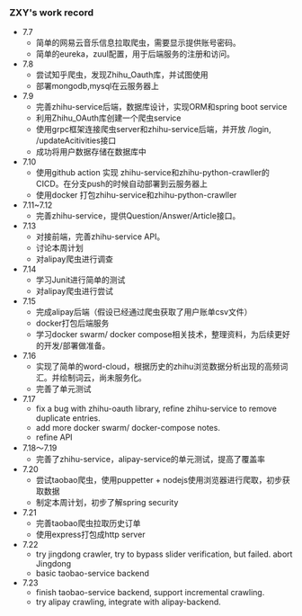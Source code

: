 ### ZXY's work record

- 7.7 
  - 简单的网易云音乐信息拉取爬虫，需要显示提供账号密码。
  - 简单的eureka，zuul配置，用于后端服务的注册和访问。
- 7.8 
  - 尝试知乎爬虫，发现Zhihu_Oauth库，并试图使用
  - 部署mongodb,mysql在云服务器上
- 7.9
  - 完善zhihu-service后端，数据库设计，实现ORM和spring boot service
  - 利用Zhihu_OAuth库创建一个爬虫service
  - 使用grpc框架连接爬虫server和zhihu-service后端，并开放 /login, /updateAcitivities接口
  - 成功将用户数据存储在数据库中
- 7.10 
  - 使用github action 实现 zhihu-service和zhihu-python-crawller的CICD。在分支push的时候自动部署到云服务器上
  - 使用docker 打包zhihu-service和zhihu-python-crawller
- 7.11~7.12
  - 完善zhihu-service，提供Question/Answer/Article接口。
- 7.13
  - 对接前端，完善zhihu-service API。
  - 讨论本周计划
  - 对alipay爬虫进行调查
- 7.14
  - 学习Junit进行简单的测试
  - 对alipay爬虫进行尝试
- 7.15
  - 完成alipay后端（假设已经通过爬虫获取了用户账单csv文件）
  - docker打包后端服务
  - 学习docker swarm/ docker compose相关技术，整理资料，为后续更好的开发/部署做准备。
- 7.16 
  - 实现了简单的word-cloud，根据历史的zhihu浏览数据分析出现的高频词汇。并绘制词云，尚未服务化。
  - 完善了单元测试
- 7.17 
  - fix a bug with zhihu-oauth library, refine zhihu-service to remove duplicate entries.
  - add more docker swarm/ docker-compose notes.
  - refine API
- 7.18～7.19
  - 完善了zhihu-service，alipay-service的单元测试，提高了覆盖率
- 7.20
  - 尝试taobao爬虫，使用puppetter + nodejs使用浏览器进行爬取，初步获取数据
  - 制定本周计划，初步了解spring security
- 7.21
  - 完善taobao爬虫拉取历史订单
  - 使用express打包成http server
- 7.22
  - try jingdong crawler, try to bypass slider verification, but failed. abort Jingdong
  - basic taobao-service backend
- 7.23
  - finish taobao-service backend, support incremental crawling.
  - try alipay crawling, integrate with alipay-backend.
